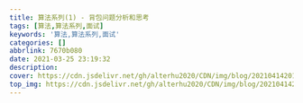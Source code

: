```yaml
---
title: 算法系列(1) - 背包问题分析和思考
tags: [算法,算法系列,面试]
keywords: '算法,算法系列,面试'
categories: []
abbrlink: 7670b080
date: 2021-03-25 23:19:32
description:
cover: https://cdn.jsdelivr.net/gh/alterhu2020/CDN/img/blog/20210414201841.jpg
top_img: https://cdn.jsdelivr.net/gh/alterhu2020/CDN/img/blog/20210414201841.jpg
---
```






